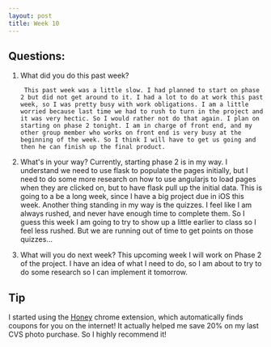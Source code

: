 ```yaml
---
layout: post
title: Week 10
---
```


## Questions:
1. What did you do this past week?
        
        This past week was a little slow. I had planned to start on phase 2 but did not get around to it. I had a lot to do at work this past week, so I was pretty busy with work obligations. I am a little worried because last time we had to rush to turn in the project and it was very hectic. So I would rather not do that again. I plan on starting on phase 2 tonight. I am in charge of front end, and my other group member who works on front end is very busy at the beginning of the week. So I think I will have to get us going and then he can finish up the final product. 
2. What's in your way?
    Currently, starting phase 2 is in my way. I understand we need to use flask to populate the pages initially, but I need to do some more research on how to use angularjs to load pages when they are clicked on, but to have flask pull up the initial data. This is going to a be a long week, since I have a big project due in iOS this week. Another thing standing in my way is the quizzes. I feel like I am always rushed, and never have enough time to complete them. So I guess this week I am going to try to show up a little earlier to class so I feel less rushed. But we are running out of time to get points on those quizzes... 
3. What will you do next week? 
    This upcoming week I will work on Phase 2 of the project. I have an idea of what I need to do, so I am about to try to do some research so I can implement it tomorrow.
  
## Tip
I started using the [Honey](https://chrome.google.com/webstore/detail/honey/bmnlcjabgnpnenekpadlanbbkooimhnj?hl=en-US) chrome extension, which automatically finds coupons for you on the internet! It actually helped me save 20% on my last CVS photo purchase. So I highly recommend it!

